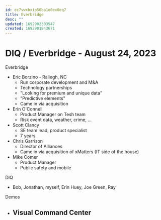 ```yaml
---
id: ec7vwxbxip50ba1o0ex0eq7
title: Everbridge
desc: ""
updated: 1692902303547
created: 1692901843671
---
```


# DIQ / Everbridge - August 24, 2023

Everbridge

- Eric Borzino - Raliegh, NC
  - Run corporate development and M&A
  - Technology partnerships
  - "Looking for premium and unique data"
  - "Predictive elements"
  - Came in via acquisition
- Erin O'Connell
  - Product Manager on Tesh team
  - Risk event data, weather, crime, ...
- Scott Clancy
  - SE team lead, product specialist
  - 7 years
- Chris Garrison
  - Director of Alliances
  - Came in via acquisition of xMatters (IT side of the house)
- Mike Comer
  - Product Manager
  - Public safety and mobile

DIQ

- Bob, Jonathan, myself, Erin Huey, Joe Green, Ray

Demos

- Visual Command Center
  -
